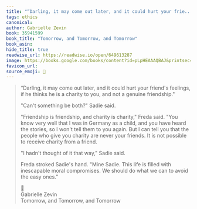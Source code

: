 ```yaml
---
title: "“Darling, it may come out later, and it could hurt your frie..."
tags: ethics
canonical: 
author: Gabrielle Zevin
book: 35941599
book_title: "Tomorrow, and Tomorrow, and Tomorrow"
book_asin: 
hide_title: true
readwise_url: https://readwise.io/open/649613287
image: https://books.google.com/books/content?id=pLpHEAAAQBAJ&printsec=frontcover&img=1&zoom=5&edge=curl&source=public
favicon_url: 
source_emoji: 📕
---
```


> “Darling, it may come out later, and it could hurt your friend's feelings, if he thinks he is a charity to you, and not a genuine friendship."
> 
> "Can't something be both?" Sadie said.
> 
> "Friendship is friendship, and charity is charity," Freda said. "You know very well that I was in Germany as a child, and you have heard the stories, so I won't tell them to you again. But I can tell you that the people who give you charity are never your friends. It is not possible to receive charity from a friend.
> 
> "I hadn't thought of it that way," Sadie said.
> 
> Freda stroked Sadie's hand. "Mine Sadie. This life is filled with inescapable moral compromises. We should do what we can to avoid the easy ones.”
> <div class="quoteback-footer"><div class="quoteback-avatar"><span class="mini-emoji"> 📕</span></div><div class="quoteback-metadata"><div class="metadata-inner"><span style="display:none">FROM:</span><div aria-label="Gabrielle Zevin" class="quoteback-author"> Gabrielle Zevin</div><div aria-label="Tomorrow, and Tomorrow, and Tomorrow" class="quoteback-title"> Tomorrow, and Tomorrow, and Tomorrow</div></div></div></div>